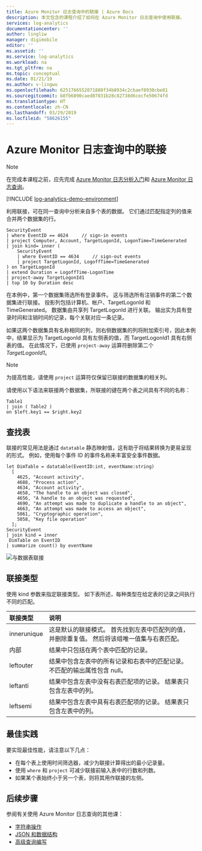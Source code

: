 ```yaml
---
title: Azure Monitor 日志查询中的联接 | Azure Docs
description: 本文包含的课程介绍了如何在 Azure Monitor 日志查询中使用联接。
services: log-analytics
documentationcenter: ''
author: lingliw
manager: digimobile
editor: ''
ms.assetid: ''
ms.service: log-analytics
ms.workload: na
ms.tgt_pltfrm: na
ms.topic: conceptual
ms.date: 01/21/19
ms.author: v-lingwu
ms.openlocfilehash: 6251766552071880f34b8934c2cbaef8930cbe81
ms.sourcegitcommit: b8fb6890caed87831b28c82738d6cecfe50674fd
ms.translationtype: HT
ms.contentlocale: zh-CN
ms.lasthandoff: 03/29/2019
ms.locfileid: "58626155"
---
```

# <a name="joins-in-azure-monitor-log-queries"></a>Azure Monitor 日志查询中的联接

> [!NOTE]
> 在完成本课程之前，应先完成 [Azure Monitor 日志分析入门](get-started-portal.md)和 [Azure Monitor 日志查询](get-started-queries.md)。

[!INCLUDE [log-analytics-demo-environment](../../../includes/log-analytics-demo-environment.md)]

利用联接，可在同一查询中分析来自多个表的数据。 它们通过匹配指定列的值来合并两个数据集的行。


```Kusto
SecurityEvent 
| where EventID == 4624     // sign-in events
| project Computer, Account, TargetLogonId, LogonTime=TimeGenerated
| join kind= inner (
    SecurityEvent 
    | where EventID == 4634     // sign-out events
    | project TargetLogonId, LogoffTime=TimeGenerated
) on TargetLogonId
| extend Duration = LogoffTime-LogonTime
| project-away TargetLogonId1 
| top 10 by Duration desc
```

在本例中，第一个数据集筛选所有登录事件。 这与筛选所有注销事件的第二个数据集进行联接。 投影列包括计算机、帐户、TargetLogonId 和 TimeGenerated。 数据集由共享列 TargetLogonId 进行关联。 输出实为具有登录时间和注销时间的记录，每个关联对应一条记录。

如果这两个数据集具有名称相同的列，则右侧数据集的列将附加索引号，因此本例中，结果显示为 TargetLogonId 具有左侧表的值，而 TargetLogonId1 具有右侧表的值。 在此情况下，已使用 `project-away` 运算符删除第二个 _TargetLogonId1_。

> [!NOTE]
> 为提高性能，请使用 `project` 运算符仅保留已联接的数据集的相关列。


请使用以下语法来联接两个数据集，所联接的键在两个表之间具有不同的名称：
```
Table1
| join ( Table2 ) 
on $left.key1 == $right.key2
```

## <a name="lookup-tables"></a>查找表
联接的常见用法是通过 `datatable` 静态映射值，这有助于将结果转换为更易呈现的形式。 例如，使用每个事件 ID 的事件名称来丰富安全事件数据。

```Kusto
let DimTable = datatable(EventID:int, eventName:string)
  [
    4625, "Account activity",
    4688, "Process action",
    4634, "Account activity",
    4658, "The handle to an object was closed",
    4656, "A handle to an object was requested",
    4690, "An attempt was made to duplicate a handle to an object",
    4663, "An attempt was made to access an object",
    5061, "Cryptographic operation",
    5058, "Key file operation"
  ];
SecurityEvent
| join kind = inner
 DimTable on EventID
| summarize count() by eventName
```

![与数据表联接](media/joins/dim-table.png)

## <a name="join-kinds"></a>联接类型
使用 kind 参数来指定联接类型。 如下表所述，每种类型在给定表的记录之间执行不同的匹配。

| 联接类型 | 说明 |
|:---|:---|
| innerunique | 这是默认的联接模式。 首先找到左表中匹配列的值，并删除重复值。  然后将该组唯一值集与右表匹配。 |
| 内部 | 结果中只包括在两个表中匹配的记录。 |
| leftouter | 结果中包含左表中的所有记录和右表中的匹配记录。 不匹配的输出属性包含 null。  |
| leftanti | 结果中包含左表中没有右表匹配项的记录。 结果表只包含左表中的列。 |
| leftsemi | 结果中包含左表中具有右表匹配项的记录。 结果表只包含左表中的列。 |


## <a name="best-practices"></a>最佳实践

要实现最佳性能，请注意以下几点：

- 在每个表上使用时间筛选器，减少为联接计算得出的最小记录量。
- 使用 `where` 和 `project` 可减少联接前输入表中的行数和列数。
- 如果某个表始终小于另一个表，则将其用作联接的左侧。


## <a name="next-steps"></a>后续步骤
参阅有关使用 Azure Monitor 日志查询的其他课：

- [字符串操作](string-operations.md)
- [JSON 和数据结构](json-data-structures.md)
- [高级查询编写](advanced-query-writing.md)



